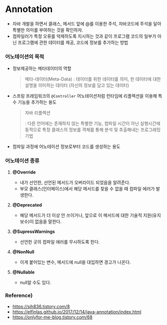 # Annotation

- 자바 개발을 하면서 클래스, 메서드 앞에 @를 이용한 주석, 자바코드에 주석을 달아 특별한 의미를 부여하는 것을 확인하자.  
- 컴파일러가 특정 오류를 억제하도록 지시하는 것과 같이 프로그램 코드의 일부가 아닌 프로그램에 관한 데이터를 제공, 코드에 정보를 추가하는 방법

### 어노테이션의 목적

- 정보제공하는 메타데이터의 역할

  > 메타-데이터(Meta-Data)
  > : 데이터를 위한 데이터를 의미, 한 데이터에 대한 설명을 의미하는 데이터 (자신의 정보를 담고 있는 데이터)

- 스프링 프레임워크의 `@Controller` 어노테이션처럼 런타임에 리플렉션을 이용해 특수 기능을 추가하는 용도

  > 자바 리플렉션 
  >
  > : 다른 언어에는 존재하지 않는 특별한 기능, 컴파일 시간이 아닌 실행시간에 동적으로 특정 클래스의 정보를 객체를 통해 분석 및 추출해내는 프로그래밍 기법

- 컴파일 과정에 어노테이션 정보로부터 코드를 생성하는 용도

### 어노테이션 종류

1. **@Override**
   - 내가 선언한, 선언된 메서드가 오버라이드 되었음을 알려준다.
   - 부모 클래스(인터페이스)에서 해당 메서드를 찾을 수 없을 때 컴파일 에러가 발생한다.

2. **@Deprecated**
   - 해당 메서드가 더 이상 안 쓰이거나, 앞으로 이 메서드에 대한 기술적 지원(유지보수)이 없음을 말한다.
3. **@SupressWarnings**
   - 선언한 곳의 컴파일 에러를 무시하도록 한다. 
4. **@NonNull**
   - 이게 붙어있는 변수, 메서드에 null을 대입하면 경고가 나온다.
5. **@Nullable**
   - null알 수도 있다. 



### Reference)

- https://sjh836.tistory.com/8
- https://elfinlas.github.io/2017/12/14/java-annotation/index.html
- https://onlyfor-me-blog.tistory.com/68